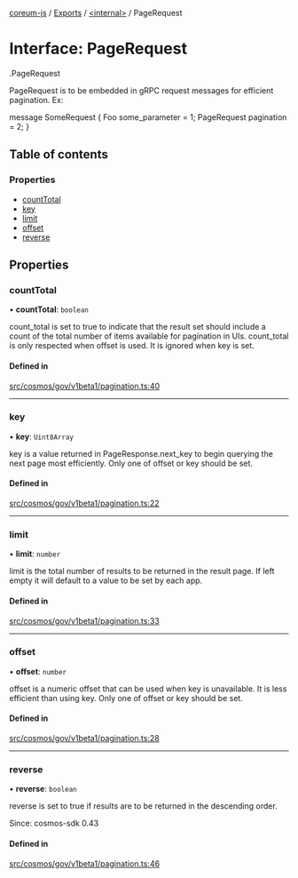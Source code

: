 [coreum-js](../README.md) / [Exports](../modules.md) / [<internal\>](../modules/internal_.md) / PageRequest

# Interface: PageRequest

[<internal>](../modules/internal_.md).PageRequest

PageRequest is to be embedded in gRPC request messages for efficient
pagination. Ex:

 message SomeRequest {
         Foo some_parameter = 1;
         PageRequest pagination = 2;
 }

## Table of contents

### Properties

- [countTotal](internal_.PageRequest-1.md#counttotal)
- [key](internal_.PageRequest-1.md#key)
- [limit](internal_.PageRequest-1.md#limit)
- [offset](internal_.PageRequest-1.md#offset)
- [reverse](internal_.PageRequest-1.md#reverse)

## Properties

### countTotal

• **countTotal**: `boolean`

count_total is set to true  to indicate that the result set should include
a count of the total number of items available for pagination in UIs.
count_total is only respected when offset is used. It is ignored when key
is set.

#### Defined in

[src/cosmos/gov/v1beta1/pagination.ts:40](https://github.com/CooperFoundation/coreum-js/blob/f8fbe50/src/cosmos/gov/v1beta1/pagination.ts#L40)

___

### key

• **key**: `Uint8Array`

key is a value returned in PageResponse.next_key to begin
querying the next page most efficiently. Only one of offset or key
should be set.

#### Defined in

[src/cosmos/gov/v1beta1/pagination.ts:22](https://github.com/CooperFoundation/coreum-js/blob/f8fbe50/src/cosmos/gov/v1beta1/pagination.ts#L22)

___

### limit

• **limit**: `number`

limit is the total number of results to be returned in the result page.
If left empty it will default to a value to be set by each app.

#### Defined in

[src/cosmos/gov/v1beta1/pagination.ts:33](https://github.com/CooperFoundation/coreum-js/blob/f8fbe50/src/cosmos/gov/v1beta1/pagination.ts#L33)

___

### offset

• **offset**: `number`

offset is a numeric offset that can be used when key is unavailable.
It is less efficient than using key. Only one of offset or key should
be set.

#### Defined in

[src/cosmos/gov/v1beta1/pagination.ts:28](https://github.com/CooperFoundation/coreum-js/blob/f8fbe50/src/cosmos/gov/v1beta1/pagination.ts#L28)

___

### reverse

• **reverse**: `boolean`

reverse is set to true if results are to be returned in the descending order.

Since: cosmos-sdk 0.43

#### Defined in

[src/cosmos/gov/v1beta1/pagination.ts:46](https://github.com/CooperFoundation/coreum-js/blob/f8fbe50/src/cosmos/gov/v1beta1/pagination.ts#L46)
